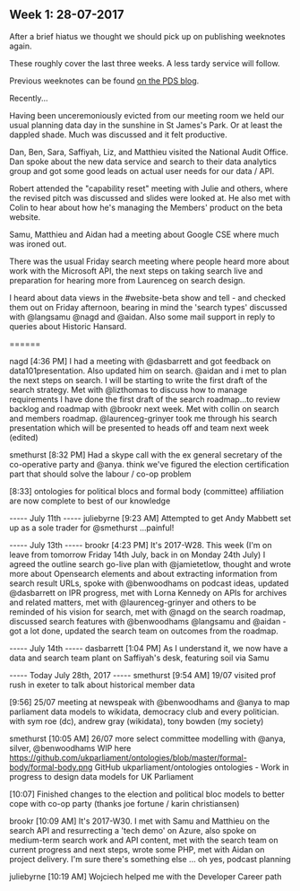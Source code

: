 ## Week 1: 28-07-2017

After a brief hiatus we thought we should pick up on publishing weeknotes again.

These roughly cover the last three weeks. A less tardy service will follow.

Previous weeknotes can be found [on the PDS blog](https://pds.blog.parliament.uk/?s=%22Fortnight+notes%22).

Recently...

Having been unceremoniously evicted from our meeting room we held our usual planning data day in the sunshine in St James's Park. Or at least the dappled shade. Much was discussed and it felt productive.

Dan, Ben, Sara, Saffiyah, Liz, and Matthieu visited the National Audit Office. Dan spoke about the new data service and search to their data analytics group and got some good leads on actual user needs for our data / API.

Robert attended the "capability reset" meeting with Julie and others, where the revised pitch was discussed and slides were looked at. He also met with Colin to hear about how he's managing the Members' product on the beta website.

Samu, Matthieu and Aidan had a meeting about Google CSE where much was ironed out. 

There was the usual Friday search meeting where people heard more about work with the Microsoft API, the next steps on taking search live and preparation for hearing more from Laurenceg on search design.


I heard about data views in the #website-beta show and tell - and checked them out on Friday afternoon, bearing in mind the 'search types' discussed with @langsamu @nagd and @aidan. Also some mail support in reply to queries about Historic Hansard.



======





nagd
[4:36 PM] 
I had a meeting with @dasbarrett  and got feedback on data101presentation. Also updated him on search.
@aidan and i met to plan the next steps on search. I will be starting to write the first draft of the search strategy.
Met with @lizthomas to discuss how to manage requirements
I have done the first draft of the search roadmap...to review backlog and roadmap with @brookr next week.
Met with collin on search and members roadmap.
@laurenceg-grinyer took me through his search presentation which will be presented to heads off and team next week (edited)


smethurst [8:32 PM] 
Had a skype call with the ex general secretary of the co-operative party and @anya. think we've figured the election certification part that should solve the labour / co-op problem


[8:33] 
ontologies for political blocs and formal body (committee) affiliation are now complete to best of our knowledge





----- July 11th -----
juliebyrne [9:23 AM] 
Attempted to get Andy Mabbett set up as a sole trader for @smethurst ...painful!



----- July 13th -----
brookr
[4:23 PM] 
It's 2017-W28. This week (I'm on leave from tomorrow Friday 14th July, back in on Monday 24th July) I agreed the outline search go-live plan with @jamietetlow, thought and wrote more about Opensearch elements and about extracting information from search result URLs, spoke with @benwoodhams on podcast ideas, updated @dasbarrett on IPR progress, met with Lorna Kennedy on APIs for archives and related matters, met with @laurenceg-grinyer and others to be reminded of his vision for search, met with @nagd on the search roadmap, discussed search features with @benwoodhams @langsamu and @aidan - got a lot done, updated the search team on outcomes from the roadmap.



----- July 14th -----
dasbarrett [1:04 PM] 
As I understand it, we now have a data and search team plant on Saffiyah's desk, featuring soil via Samu
 






----- Today July 28th, 2017 -----
smethurst [9:54 AM] 
19/07 visited prof rush in exeter to talk about historical member data


[9:56] 
25/07 meeting at newspeak with @benwoodhams and @anya to map parliament data models to wikidata, democracy club and every politician. with sym roe (dc), andrew gray (wikidata), tony bowden (my society)





smethurst [10:05 AM] 
26/07 more select committee modelling with @anya, silver, @benwoodhams WIP here https://github.com/ukparliament/ontologies/blob/master/formal-body/formal-body.png
GitHub
ukparliament/ontologies
ontologies - Work in progress to design data models for UK Parliament
 


[10:07] 
Finished changes to the election and political bloc models to better cope with co-op party (thanks joe fortune / karin christiansen)


brookr
[10:09 AM] 
It's 2017-W30. I met with Samu and Matthieu on the search API and resurrecting a 'tech demo' on Azure, also spoke on medium-term search work and API content, met with the search team on current progress and next steps, wrote some PHP, met with Aidan on project delivery. I'm sure there's something else ... oh yes, podcast planning


juliebyrne [10:19 AM] 
Wojciech helped me with the Developer Career path

